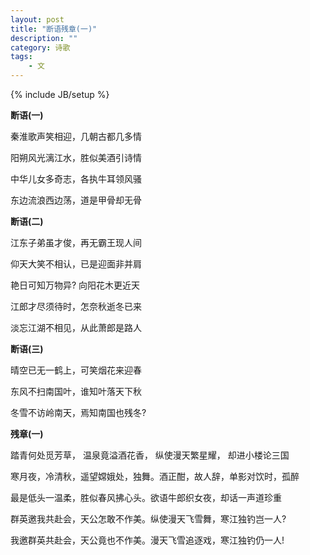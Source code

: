 ```yaml
---
layout: post
title: "断语残章(一)"
description: ""
category: 诗歌
tags: 
    - 文
---
```

{% include JB/setup %}

**断语(一)**

秦淮歌声笑相迎，几朝古都几多情

阳朔风光漓江水，胜似美酒引诗情

中华儿女多奇志，各执牛耳领风骚

东边流浪西边荡，道是甲骨却无骨


**断语(二)**

江东子弟虽才俊，再无霸王现人间

仰天大笑不相认，已是迎面非并肩

艳日可知万物异? 向阳花木更近天

江郎才尽须待时，怎奈秋逝冬已来

淡忘江湖不相见，从此萧郎是路人


**断语(三)**

晴空已无一鹤上，可笑烟花来迎春

东风不扫南国叶，谁知叶落天下秋

冬雪不访岭南天，焉知南国也残冬?

**残章(一)**

踏青何处觅芳草， 温泉竟溢酒花香， 纵使漫天繁星耀， 却进小楼论三国

寒月夜，冷清秋，遥望嫦娥处，独舞。酒正酣，故人辞，单影对饮时，孤醉

最是低头一温柔，胜似春风拂心头。欲语牛郎织女夜，却话一声道珍重

群英邀我共赴会，天公怎敢不作美。纵使漫天飞雪舞，寒江独钓岂一人?

我邀群英共赴会，天公竟也不作美。漫天飞雪追逐戏，寒江独钓仍一人!

